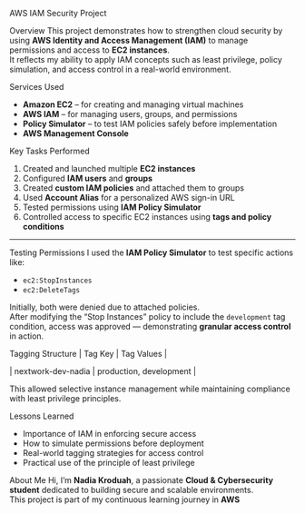  AWS IAM Security Project

 Overview
This project demonstrates how to strengthen cloud security by using **AWS Identity and Access Management (IAM)** to manage permissions and access to **EC2 instances**.  
It reflects my ability to apply IAM concepts such as least privilege, policy simulation, and access control in a real-world environment.



 Services Used
- **Amazon EC2** – for creating and managing virtual machines
- **AWS IAM** – for managing users, groups, and permissions
- **Policy Simulator** – to test IAM policies safely before implementation
- **AWS Management Console**

 Key Tasks Performed
1. Created and launched multiple **EC2 instances**
2. Configured **IAM users** and **groups**
3. Created **custom IAM policies** and attached them to groups
4. Used **Account Alias** for a personalized AWS sign-in URL
5. Tested permissions using **IAM Policy Simulator**
6. Controlled access to specific EC2 instances using **tags and policy conditions**

---

 Testing Permissions
I used the **IAM Policy Simulator** to test specific actions like:
- `ec2:StopInstances`
- `ec2:DeleteTags`

Initially, both were denied due to attached policies.  
After modifying the “Stop Instances” policy to include the `development` tag condition, access was approved — demonstrating **granular access control** in action.



 Tagging Structure
| Tag Key | Tag Values |

| nextwork-dev-nadia | production, development |

This allowed selective instance management while maintaining compliance with least privilege principles.



 Lessons Learned
- Importance of IAM in enforcing secure access
- How to simulate permissions before deployment
- Real-world tagging strategies for access control
- Practical use of the principle of least privilege

About Me
Hi, 
I’m **Nadia Kroduah**, a passionate **Cloud & Cybersecurity student** dedicated to building secure and scalable environments.  
This project is part of my continuous learning journey in **AWS**


